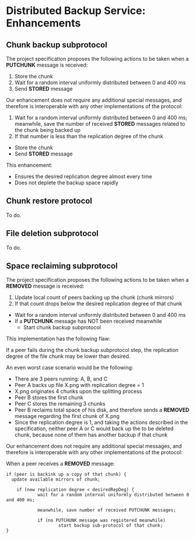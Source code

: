 # Distributed Backup Service: Enhancements

## Chunk backup subprotocol

The project specification proposes the following actions to be taken when a **PUTCHUNK** message is received:

1. Store the chunk
2. Wait for a random interval uniformly distributed between 0 and 400 ms
3. Send **STORED** message


Our enhancement does not require any additional special messages, and therefore is interoperable with any other implementations of the protocol:

1. Wait for a random interval uniformly distributed between 0 and 400 ms; meanwhile, save the number of received **STORED** messages related to the chunk being backed up
2. If that number is less than the replication degree of the chunk
  - Store the chunk
  - Send **STORED** message


This enhancement:

- Ensures the desired replication degree almost every time
- Does not deplete the backup space rapidly


## Chunk restore protocol

To do.


## File deletion subprotocol

To do.


## Space reclaiming subprotocol

The project specification proposes the following actions to be taken when a **REMOVED** message is received:

1. Update local count of peers backing up the chunk (chunk mirrors)
2. If that count drops below the desired replication degree of that chunk
  - Wait for a random interval uniformly distributed between 0 and 400 ms
  - If a **PUTCHUNK** message has NOT been received meanwhile
    - Start chunk backup subprotocol


This implementation has the following flaw:

If a peer fails during the chunk backup subprotocol step, the replication degree of the file chunk may be lower than desired.


An even worst case scenario would be the following:  

- There are 3 peers running: A, B, and C
- Peer A backs up file X.png with replication degree = 1
- X.png originates 4 chunks upon the splitting process
- Peer B stores the first chunk
- Peer C stores the remaining 3 chunks
- Peer B reclaims total space of his disk, and therefore sends a **REMOVED** message regarding the first chunk of X.png
- Since the replication degree is 1, and taking the actions described in the specification, neither peer A or C would back up the to be deleted chunk, because none of them has another backup if that chunk


Our enhancement does not require any additional special messages, and therefore is interoperable with any other implementations of the protocol:

When a peer receives a **REMOVED** message:

```
if (peer is backink up a copy of that chunk) {
  update available mirrors of chunk;
	
	if (new replication degree < desiredRepDeg) {
			wait for a random interval uniformly distributed between 0 and 400 ms;
			
			meanwhile, save number of received PUTCHUNK messages;

			if (no PUTCHUNK message was registered meanwhile)
					start backup sub-protocol of that chunk;
}
```
